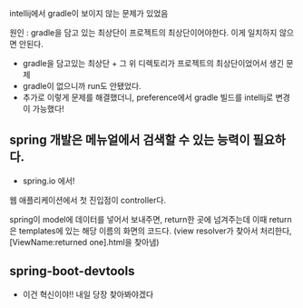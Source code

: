intellij에서 gradle이 보이지 않는 문제가 있었음

원인 : gradle을 담고 있는 최상단이 프로젝트의 최상단이어야한다.
이게 일치하지 않으면 안된다.
- gradle을 담고있는 최상단 + 그 위 디렉토리가 프로젝트의 최상단이었어서 생긴 문제
- gradle이 없으니까 run도 안됐었다.
- 추가로 이렇게 문제를 해결했더니, preference에서 gradle 빌드를 intellij로 변경이 가능했다!


spring 개발은 메뉴얼에서 검색할 수 있는 능력이 필요하다.
- 
- spring.io 에서!

웹 애플리케이션에서 첫 진입점이 controller다.

spring이 model에 데이터를 넣어서 보내주면, return한 곳에 넘겨주는데
    이때 return은 templates에 있는 해당 이름의 화면의 코드다.
(view resolver가 찾아서 처리한다, [ViewName:returned one].html을 찾아냄)


spring-boot-devtools
- 
- 이건 혁신이야!! 내일 당장 찾아봐야겠다